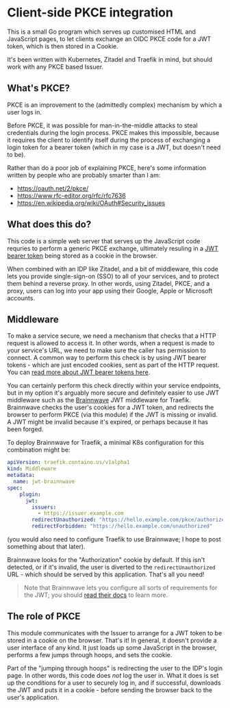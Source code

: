 # Client-side PKCE integration

This is a small Go program which serves up customised HTML and JavaScript pages,
to let clients exchange an OIDC PKCE code for a JWT token, which is then stored
in a Cookie.

It's been written with Kubernetes, Zitadel and Traefik in mind, but should work with any PKCE based Issuer.

## What's PKCE?

PKCE is an improvement to the (admittedly complex) mechanism by which a user logs in.

Before PKCE, it was possible for man-in-the-middle attacks to steal credentials
during the login process. PKCE makes this impossible, because it requires the client
to identify itself during the process of exchanging a login token for a bearer token
(which in my case is a JWT, but doesn't need to be).

Rather than do a poor job of explaining PKCE, here's some information written by
people who are probably smarter than I am:

* https://oauth.net/2/pkce/
* https://www.rfc-editor.org/rfc/rfc7636
* https://en.wikipedia.org/wiki/OAuth#Security_issues

## What does this do?

This code is a simple web server that serves up the JavaScript code requries to perform a generic PKCE exchange,
ultimately resuling in a [JWT bearer token](https://jwt.io/introduction/) being stored as a cookie in the browser.

When combined with an IDP like Zitadel, and a bit of middleware, this code lets you provide single-sign-on (SSO)
to all of your services, and to protect them behind a reverse proxy. In other words, using Zitadel, PKCE, and a proxy, 
users can log into your app using their Google, Apple or Microsoft accounts.

## Middleware

To make a service secure, we need a mechanism that checks that a HTTP request is allowed to access it.
In other words, when a request is made to your service's URL, we need to make sure the caller has permission to connect.
A common way to perform this check is by using JWT bearer tokens - which are just encoded cookies, sent
as part of the HTTP request. You can [read more about JWT bearer tokens here](https://jwt.io/introduction/).

You can certainly perform this check directly within your service endpoints, but in my option it's arguably more
secure and definitely easier to use JWT middleware such as the
[Brainnwave](https://github.com/Brainnwave/jwt-middleware) JWT middleware for Traefik. Brainnwave checks the user's
cookies for a JWT token, and redirects the browser to perform PKCE (via this module) if the JWT is missing or
invalid. A JWT might be invalid because it's expired, or perhaps because it has been forged.

To deploy Brainnwave for Traefik, a minimal K8s configuration for this combination might be:

```yaml
apiVersion: traefik.containo.us/v1alpha1
kind: Middleware
metadata:
  name: jwt-brainnwave
spec:
    plugin:
      jwt:
        issuers:
          - https://issuer.example.com
        redirectUnauthorized: "https://hello.example.com/pkce/authorize.html?state={{.URL}}"
        redirectForbidden: "https://hello.example.com/unauthorized"
```

(you would also need to configure Traefik to use Brainnwave; I hope to post something about that later).

Brainnwave looks for the "Authorization" cookie by default. If this isn't detected, or if it's invalid, the user
is diverted to the `redirectUnauthorized` URL - which should be served by this application. That's all you need!

> Note that Brainnwave lets you configure all sorts of requirements for the JWT; you should
[read their docs](https://github.com/Brainnwave/jwt-middleware) to learn more.

## The role of PKCE

This module communicates with the Issuer to arrange for a JWT token to be stored in a cookie on the browser. That's it!
In general, it doesn't provide a user interface of any kind. It just loads up some JavaScript in the browser, performs
a few jumps through hoops, and sets the cookie.

Part of the "jumping through hoops" is redirecting the user to the IDP's login page. In other words, this code does
*not* log the user in. What it does is set up the conditions for a user to securely log in, and if successful,
downloads the JWT and puts it in a cookie - before sending the browser back to the user's application.